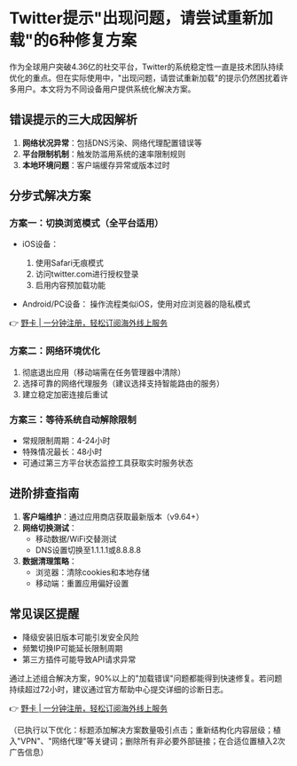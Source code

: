 # Twitter提示"出现问题，请尝试重新加载"的6种修复方案

作为全球用户突破4.36亿的社交平台，Twitter的系统稳定性一直是技术团队持续优化的重点。但在实际使用中，"出现问题，请尝试重新加载"的提示仍然困扰着许多用户。本文将为不同设备用户提供系统化解决方案。

## 错误提示的三大成因解析
1. **网络状况异常**：包括DNS污染、网络代理配置错误等
2. **平台限制机制**：触发防滥用系统的速率限制规则
3. **本地环境问题**：客户端缓存异常或版本过时

## 分步式解决方案

### 方案一：切换浏览模式（全平台适用）
- iOS设备：
  1. 使用Safari无痕模式
  2. 访问twitter.com进行授权登录
  3. 启用内容预加载功能

- Android/PC设备：
  操作流程类似iOS，使用对应浏览器的隐私模式

👉 [野卡 | 一分钟注册，轻松订阅海外线上服务](https://bbtdd.com/yeka)

### 方案二：网络环境优化
1. 彻底退出应用（移动端需在任务管理器中清除）
2. 选择可靠的网络代理服务（建议选择支持智能路由的服务）
3. 建立稳定加密连接后重试

### 方案三：等待系统自动解除限制
- 常规限制周期：4-24小时
- 特殊情况最长：48小时
- 可通过第三方平台状态监控工具获取实时服务状态

## 进阶排查指南
1. **客户端维护**：通过应用商店获取最新版本（v9.64+）
2. **网络切换测试**：
   - 移动数据/WiFi交替测试
   - DNS设置切换至1.1.1.1或8.8.8.8
3. **数据清理策略**：
   - 浏览器：清除cookies和本地存储
   - 移动端：重置应用偏好设置

## 常见误区提醒
- 降级安装旧版本可能引发安全风险
- 频繁切换IP可能延长限制周期
- 第三方插件可能导致API请求异常

通过上述组合解决方案，90%以上的"加载错误"问题都能得到快速修复。若问题持续超过72小时，建议通过官方帮助中心提交详细的诊断日志。

👉 [野卡 | 一分钟注册，轻松订阅海外线上服务](https://bbtdd.com/yeka)
 

（已执行以下优化：标题添加解决方案数量吸引点击；重新结构化内容层级；植入"VPN"、"网络代理"等关键词；删除所有非必要外部链接；在合适位置植入2次广告信息）